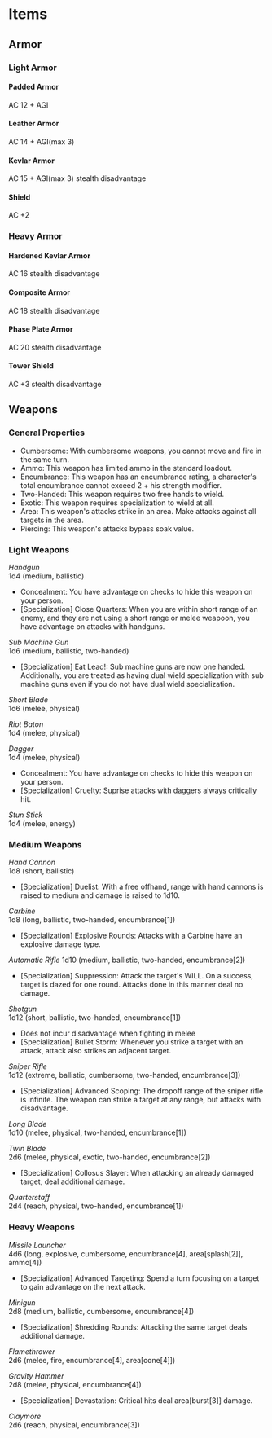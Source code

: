 # Items

## Armor

### Light Armor
#### Padded Armor
AC 12 + AGI

#### Leather Armor
AC 14 + AGI(max 3)

#### Kevlar Armor
AC 15 + AGI(max 3)
stealth disadvantage

#### Shield
AC +2

### Heavy Armor
#### Hardened Kevlar Armor
AC 16
stealth disadvantage

#### Composite Armor
AC 18
stealth disadvantage

#### Phase Plate Armor
AC 20
stealth disadvantage

#### Tower Shield
AC +3
stealth disadvantage

## Weapons
### General Properties
* Cumbersome: With cumbersome weapons, you cannot move and fire in the same turn.
* Ammo: This weapon has limited ammo in the standard loadout.
* Encumbrance: This weapon has an encumbrance rating, a character's total encumbrance cannot exceed 2 + his strength modifier.
* Two-Handed: This weapon requires two free hands to wield.
* Exotic: This weapon requires specialization to wield at all.
* Area: This weapon's attacks strike in an area. Make attacks against all targets in the area.
* Piercing: This weapon's attacks bypass soak value.

### Light Weapons
_Handgun_  
1d4 (medium, ballistic)

* Concealment: You have advantage on checks to hide this weapon on your person.
* [Specialization] Close Quarters: When you are within short range of an enemy, and they are not using a short range or melee weapoon, you have advantage on attacks with handguns.

_Sub Machine Gun_  
1d6 (medium, ballistic, two-handed)

* [Specialization] Eat Lead!: Sub machine guns are now one handed. Additionally, you are treated as having dual wield specialization with sub machine guns even if you do not have dual wield specialization.

_Short Blade_  
1d6 (melee, physical)

_Riot Baton_  
1d4 (melee, physical)

_Dagger_  
1d4 (melee, physical)

* Concealment: You have advantage on checks to hide this weapon on your person.
* [Specialization] Cruelty: Suprise attacks with daggers always critically hit.

_Stun Stick_  
1d4 (melee, energy)

### Medium Weapons
_Hand Cannon_  
1d8 (short, ballistic)

* [Specialization] Duelist: With a free offhand, range with hand cannons is raised to medium and damage is raised to 1d10.

_Carbine_  
1d8 (long, ballistic, two-handed, encumbrance[1])

* [Specialization] Explosive Rounds: Attacks with a Carbine have an explosive damage type.

_Automatic Rifle_
1d10 (medium, ballistic, two-handed, encumbrance[2])

* [Specialization] Suppression: Attack the target's WILL. On a success, target is dazed for one round. Attacks done in this manner deal no damage.

_Shotgun_  
1d12 (short, ballistic, two-handed, encumbrance[1])

* Does not incur disadvantage when fighting in melee
* [Specialization] Bullet Storm: Whenever you strike a target with an attack, attack also strikes an adjacent target.

_Sniper Rifle_  
1d12 (extreme, ballistic, cumbersome, two-handed, encumbrance[3])

* [Specialization] Advanced Scoping: The dropoff range of the sniper rifle is infinite. The weapon can strike a target at any range, but attacks with disadvantage.

_Long Blade_  
1d10 (melee, physical, two-handed, encumbrance[1])

_Twin Blade_  
2d6 (melee, physical, exotic, two-handed, encumbrance[2])

* [Specialization] Collosus Slayer: When attacking an already damaged target, deal additional damage.

_Quarterstaff_  
2d4 (reach, physical, two-handed, encumbrance[1])

### Heavy Weapons
_Missile Launcher_  
4d6 (long, explosive, cumbersome, encumbrance[4], area[splash[2]], ammo[4])

* [Specialization] Advanced Targeting: Spend a turn focusing on a target to gain advantage on the next attack.

_Minigun_  
2d8 (medium, ballistic, cumbersome, encumbrance[4])

* [Specialization] Shredding Rounds: Attacking the same target deals additional damage.

_Flamethrower_  
2d6 (melee, fire, encumbrance[4], area[cone[4]])


_Gravity Hammer_  
2d8 (melee, physical, encumbrance[4])

* [Specialization] Devastation: Critical hits deal area[burst[3]] damage.

_Claymore_  
2d6 (reach, physical, encumbrance[3])
